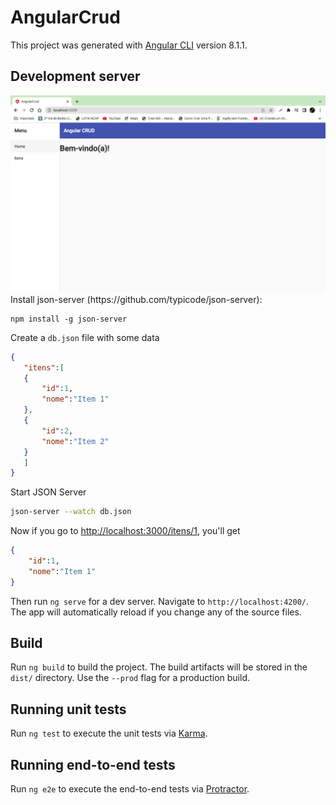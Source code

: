 # AngularCrud

This project was generated with [Angular CLI](https://github.com/angular/angular-cli) version 8.1.1.

## Development server
<img src="src/assets/teste1.png" alt="tela 1">
Install json-server (https://github.com/typicode/json-server):

```
npm install -g json-server
```

Create a `db.json` file with some data

 ```json
 {  
 	"itens":[  
 	{  
 		"id":1,
 		"nome":"Item 1"
 	},
 	{  
 		"id":2,
 		"nome":"Item 2"
 	}
 	]
 }
 ```
Start JSON Server

```bash
json-server --watch db.json
```

Now if you go to [http://localhost:3000/itens/1](http://localhost:3000/itens/1), you'll get

```json
{  
    "id":1,
    "nome":"Item 1"
}
```

Then run `ng serve` for a dev server. Navigate to `http://localhost:4200/`. The app will automatically reload if you change any of the source files.

## Build

Run `ng build` to build the project. The build artifacts will be stored in the `dist/` directory. Use the `--prod` flag for a production build.

## Running unit tests

Run `ng test` to execute the unit tests via [Karma](https://karma-runner.github.io).

## Running end-to-end tests

Run `ng e2e` to execute the end-to-end tests via [Protractor](http://www.protractortest.org/).
